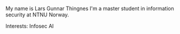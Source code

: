 My name is Lars Gunnar Thingnes
I'm a master student in information security at NTNU Norway.

Interests:
Infosec
AI
